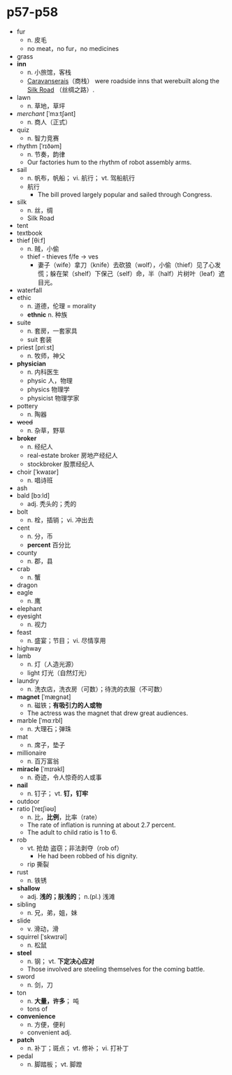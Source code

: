 # p57-p58

- fur
    - n. 皮毛
    - no meat，no fur，no medicines
- grass
- **inn**
    - n. 小旅馆，客栈
    - <u>Caravanserais</u>（商栈） were roadside inns that werebuilt along the <u>Silk Road</u> （丝绸之路）.
- lawn
    - n. 草地，草坪
- *merchant*  [ˈmɜːtʃənt]
    - n. 商人（正式）
- quiz
    - n. 智力竞赛
- rhythm  [ˈrɪðəm]
    - n. 节奏，韵律
    - Our factories hum to the rhythm of robot assembly arms.
- sail
    - n. 帆布，帆船； vi. 航行； vt. 驾船航行
    - 航行
        - The bill proved largely popular and sailed through Congress.
- silk
    - n. 丝，绸
    - Silk Road 
- tent
- textbook
- thief  [θiːf]
    - n. 贼，小偷
    - thief - thieves  f/fe -> ves
        - 妻子（wife）拿刀（knife）去砍狼（wolf），小偷（thief）见了心发慌；躲在架（shelf）下保己（self）命，半（half）片树叶（leaf）遮目光。
- waterfall
- ethic
    - n. 道德，伦理 = morality
    - **ethnic** n. 种族
- suite
    - n. 套房，一套家具
    - suit 套装
- priest  [priːst]
    - n. 牧师，神父
- **physician**
    - n. 内科医生
    - physic 人，物理
    - physics 物理学
    - physicist 物理学家
- pottery
    - n. 陶器
- ~~weed~~
    - n. 杂草，野草
- **broker**
    - n. 经纪人
    - real-estate broker 房地产经纪人
    - stockbroker 股票经纪人
- choir  [ˈkwaɪər]
    - n. 唱诗班
- ash
- bald  [bɔːld]
    - adj. 秃头的；秃的
- bolt
    - n. 栓，插销； vi. 冲出去
- cent
    - n. 分，币
    - **percent** 百分比
- county
    - n. 郡，县
- crab
    - n. 蟹
- dragon
- eagle
    - n. 鹰
- elephant
- eyesight
    - n. 视力
- feast
    - n. 盛宴；节目； vi. 尽情享用
- highway
- lamb
    - n. 灯（人造光源）
    - light 灯光（自然灯光）
- laundry
    - n. 洗衣店，洗衣房（可数）；待洗的衣服（不可数）
- **magnet**  [ˈmæɡnət]
    - n. 磁铁；**有吸引力的人或物**
    - The actress was the magnet that drew great audiences.
- marble  [ˈmɑːrbl]
    - n. 大理石；弹珠
- mat
    - n. 席子，垫子
- millionaire
    - n. 百万富翁
 - **miracle**  [ˈmɪrəkl]
    - n. 奇迹，令人惊奇的人或事
- **nail**
    - n. 钉子； vt. **钉，钉牢**
- outdoor
- ratio  [ˈreɪʃiəʊ]
    - n. 比，**比例**，比率（rate）
    - The rate of inflation is running at about 2.7 percent.
    - The adult to child ratio is 1 to 6.
- rob
    - vt. 抢劫 盗窃；非法剥夺（rob of）
        - He had been robbed of his dignity.
    - rip 撕裂
- rust
    - n. 铁锈
- **shallow**
    - adj. **浅的；肤浅的**； n.(pl.)  浅滩
- sibling
    - n. 兄，弟，姐，妹
- slide
    - v. 滑动，滑
- squirrel  [ˈskwɪrəl]
    - n. 松鼠
- **steel**
    - n. 钢； vt. **下定决心应对**
    - Those involved are steeling themselves for the coming battle.
- sword
    - n. 剑，刀
- ton
    - n. **大量，许多**； 吨
    - tons of
- **convenience**
    - n. 方便，便利
    - convenient adj. 
- **patch**
    - n. 补丁；斑点； vt. 修补； vi. 打补丁
- pedal
    - n. 脚踏板； vt. 脚蹬